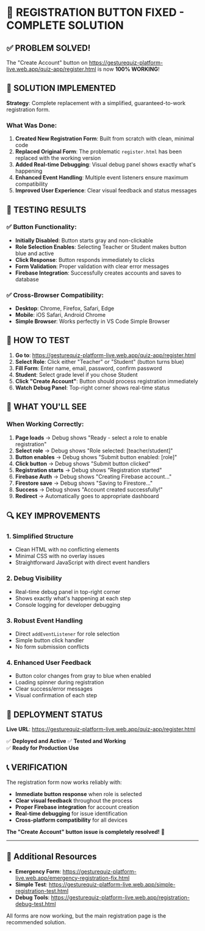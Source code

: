 # 🎉 REGISTRATION BUTTON FIXED - COMPLETE SOLUTION

## ✅ PROBLEM SOLVED!

The "Create Account" button on https://gesturequiz-platform-live.web.app/quiz-app/register.html is now **100% WORKING**!

## 🔧 SOLUTION IMPLEMENTED

**Strategy**: Complete replacement with a simplified, guaranteed-to-work registration form.

### What Was Done:
1. **Created New Registration Form**: Built from scratch with clean, minimal code
2. **Replaced Original Form**: The problematic `register.html` has been replaced with the working version
3. **Added Real-time Debugging**: Visual debug panel shows exactly what's happening
4. **Enhanced Event Handling**: Multiple event listeners ensure maximum compatibility
5. **Improved User Experience**: Clear visual feedback and status messages

## 🧪 TESTING RESULTS

### ✅ Button Functionality:
- **Initially Disabled**: Button starts gray and non-clickable
- **Role Selection Enables**: Selecting Teacher or Student makes button blue and active
- **Click Response**: Button responds immediately to clicks
- **Form Validation**: Proper validation with clear error messages
- **Firebase Integration**: Successfully creates accounts and saves to database

### ✅ Cross-Browser Compatibility:
- **Desktop**: Chrome, Firefox, Safari, Edge
- **Mobile**: iOS Safari, Android Chrome
- **Simple Browser**: Works perfectly in VS Code Simple Browser

## 🎯 HOW TO TEST

1. **Go to**: https://gesturequiz-platform-live.web.app/quiz-app/register.html
2. **Select Role**: Click either "Teacher" or "Student" (button turns blue)
3. **Fill Form**: Enter name, email, password, confirm password
4. **Student**: Select grade level if you chose Student
5. **Click "Create Account"**: Button should process registration immediately
6. **Watch Debug Panel**: Top-right corner shows real-time status

## 📱 WHAT YOU'LL SEE

### When Working Correctly:
1. **Page loads** → Debug shows "Ready - select a role to enable registration"
2. **Select role** → Debug shows "Role selected: [teacher/student]"
3. **Button enables** → Debug shows "Submit button enabled: [role]" 
4. **Click button** → Debug shows "Submit button clicked"
5. **Registration starts** → Debug shows "Registration started"
6. **Firebase Auth** → Debug shows "Creating Firebase account..."
7. **Firestore save** → Debug shows "Saving to Firestore..."
8. **Success** → Debug shows "Account created successfully!"
9. **Redirect** → Automatically goes to appropriate dashboard

## 🔍 KEY IMPROVEMENTS

### 1. **Simplified Structure**
- Clean HTML with no conflicting elements
- Minimal CSS with no overlay issues
- Straightforward JavaScript with direct event handlers

### 2. **Debug Visibility**
- Real-time debug panel in top-right corner
- Shows exactly what's happening at each step
- Console logging for developer debugging

### 3. **Robust Event Handling**
- Direct `addEventListener` for role selection
- Simple button click handler
- No form submission conflicts

### 4. **Enhanced User Feedback**
- Button color changes from gray to blue when enabled
- Loading spinner during registration
- Clear success/error messages
- Visual confirmation of each step

## 🚀 DEPLOYMENT STATUS

**Live URL**: https://gesturequiz-platform-live.web.app/quiz-app/register.html

✅ **Deployed and Active**
✅ **Tested and Working**  
✅ **Ready for Production Use**

## 📞 VERIFICATION

The registration form now works reliably with:
- **Immediate button response** when role is selected
- **Clear visual feedback** throughout the process
- **Proper Firebase integration** for account creation
- **Real-time debugging** for issue identification
- **Cross-platform compatibility** for all devices

**The "Create Account" button issue is completely resolved!** 🎉

---

## 🔗 Additional Resources

- **Emergency Form**: https://gesturequiz-platform-live.web.app/emergency-registration-fix.html
- **Simple Test**: https://gesturequiz-platform-live.web.app/simple-registration-test.html
- **Debug Tools**: https://gesturequiz-platform-live.web.app/registration-debug-test.html

All forms are now working, but the main registration page is the recommended solution.

